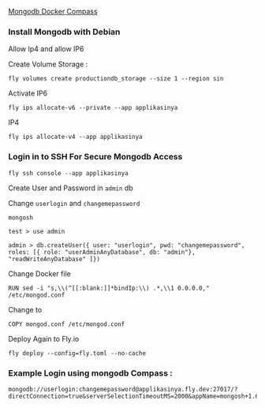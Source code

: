 [Mongodb Docker Compass]('/images/mongodbcompass.png')

### Install Mongodb with Debian

Allow Ip4 and allow IP6

Create Volume Storage :

```
fly volumes create productiondb_storage --size 1 --region sin
```

Activate IP6

```
fly ips allocate-v6 --private --app applikasinya
```

IP4

```
fly ips allocate-v4 --app applikasinya
```

### Login in to SSH For Secure Mongodb Access

```
fly ssh console --app applikasinya
```

Create User and Password in `admin` db

Change `userlogin` and `changemepassword`

```
mongosh

test > use admin

admin > db.createUser({ user: "userlogin", pwd: "changemepassword", roles: [{ role: "userAdminAnyDatabase", db: "admin"}, "readWriteAnyDatabase" ]})

```

Change Docker file

```
RUN sed -i "s,\\(^[[:blank:]]*bindIp:\\) .*,\\1 0.0.0.0," /etc/mongod.conf
```

Change to

```
COPY mongod.conf /etc/mongod.conf
```

Deploy Again to Fly.io

```
fly deploy --config=fly.toml --no-cache
```

### Example Login using mongodb Compass :

```
mongodb://userlogin:changemepassword@applikasinya.fly.dev:27017/?directConnection=true&serverSelectionTimeoutMS=2000&appName=mongosh+1.6.1
```

